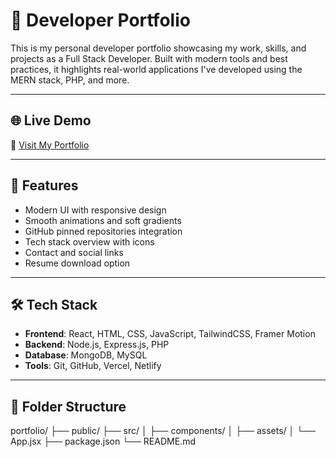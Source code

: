 
# 💼 Developer Portfolio

This is my personal developer portfolio showcasing my work, skills, and projects as a Full Stack Developer. Built with modern tools and best practices, it highlights real-world applications I've developed using the MERN stack, PHP, and more.

---

## 🌐 Live Demo

🔗 [Visit My Portfolio](my-portfolio-azure-kappa-51.vercel.app)

---


## 🚀 Features

- Modern UI with responsive design
- Smooth animations and soft gradients
- GitHub pinned repositories integration
- Tech stack overview with icons
- Contact and social links
- Resume download option

---

## 🛠️ Tech Stack

- **Frontend**: React, HTML, CSS, JavaScript, TailwindCSS, Framer Motion  
- **Backend**: Node.js, Express.js, PHP  
- **Database**: MongoDB, MySQL  
- **Tools**: Git, GitHub, Vercel, Netlify

---

## 📁 Folder Structure

portfolio/
├── public/
├── src/
│   ├── components/
│   ├── assets/
│   └── App.jsx
├── package.json
└── README.md
